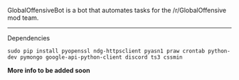 GlobalOffensiveBot is a bot that automates tasks for the /r/GlobalOffensive mod team.

---

Dependencies

    sudo pip install pyopenssl ndg-httpsclient pyasn1 praw crontab python-dev pymongo google-api-python-client discord ts3 cssmin

**More info to be added soon**